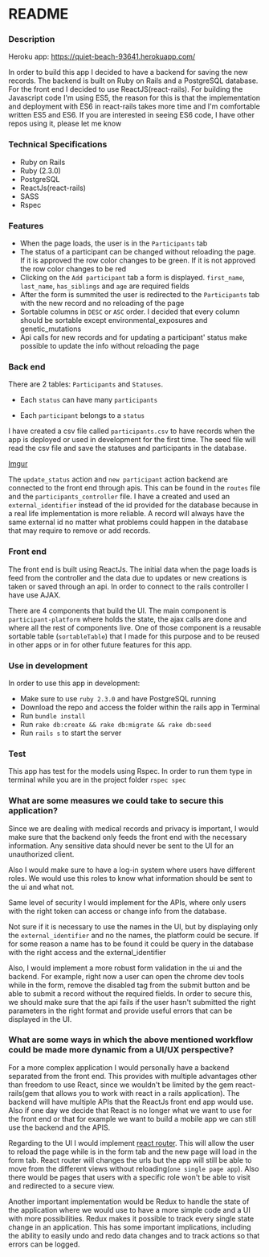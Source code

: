 # README

### Description
Heroku app: https://quiet-beach-93641.herokuapp.com/


In order to build this app I decided to have a backend for saving the new records.
The backend is built on Ruby on Rails and a PostgreSQL database. For the front end I decided to use
ReactJS(react-rails). For building the Javascript code I'm using ES5, the reason for this is that the implementation
and deployment with ES6 in react-rails takes more time and I'm comfortable written ES5 and ES6.
If you are interested in seeing ES6 code, I have other repos using it, please let me know


### Technical Specifications
* Ruby on Rails
* Ruby (2.3.0)
* PostgreSQL
* ReactJs(react-rails)
* SASS
* Rspec


### Features
* When the page loads, the user is in the `Participants` tab
* The status of a participant can be changed without reloading the page. If it is approved the row color changes to be green. If it is not approved the row color changes to be red
* Clicking on the `Add participant` tab a form is displayed. `first_name`, `last_name`, `has_siblings` and `age` are required fields
* After the form is summited the user is redirected to the `Participants` tab with the new record and no reloading of the page
* Sortable columns in `DESC` or `ASC` order. I decided that
  every column should be sortable except environmental_exposures and genetic_mutations
* Api calls for new records and for updating a participant' status make possible to update the info without reloading the page


### Back end
There are 2 tables: `Participants` and `Statuses`.

* Each `status` can have many `participants`

* Each `participant` belongs to a `status`

I have created a csv file called `participants.csv` to have records when the app is deployed or used in development for the first time.
The seed file will read the csv file and save the statuses and participants in the database.

[Imgur](http://i.imgur.com/0DCX70M.jpg)

The `update_status` action and `new participant` action backend are connected to the front end through apis.
This can be found in the `routes` file and the `participants_controller` file.
I have a created and used an `external_identifier` instead of the id provided for the database because in a real life implementation is more reliable. A record will always have the same external id no matter what problems could happen in the database that may require to remove or add records.


### Front end
The front end is built using ReactJs.
The initial data when the page loads is feed from the controller and the data due to updates or new creations is taken or saved through an api.
In order to connect to the rails controller I have use AJAX.

There are 4 components that build the UI. The main component is `participant-platform` where holds the state, the ajax calls are done and where all the rest of components live.
One of those component is a reusable sortable table (`sortableTable`) that I made for this purpose and to be reused in other apps or in for other future features for this app.


### Use in development
In order to use this app in development:
 * Make sure to use `ruby 2.3.0` and have PostgreSQL running
 * Download the repo and access the folder within the rails app in Terminal
 * Run `bundle install`
 * Run `rake db:create && rake db:migrate && rake db:seed`
 * Run `rails s` to start the server

### Test
This app has test for the models using Rspec. In order to run them type in
terminal while you are in the project folder `rspec spec`


### What are some measures we could take to secure this application?
Since we are dealing with medical records and privacy is important, I would make sure that the backend only feeds the front end with the necessary information. Any sensitive data should never be sent to the UI for an unauthorized client.

Also I would make sure to have a log-in system where users have different roles. We would use this roles to know what information should be sent to the ui and what not.

Same level of security I would implement for the APIs, where only users with the right token can access or change info from the database.

Not sure if it is necessary to use the names in the UI, but by displaying only the `external_identifier` and no the names, the platform could be secure. If for some reason a name has to be found it could be query in the database with the right access and the external_identifier

Also, I would implement a more robust form validation in the ui and the backend. For example, right now a user can open the chrome dev tools while in the form, remove the disabled tag from the submit button and be able to submit a record without the required fields. In order to secure this, we should make sure that the api fails if the user hasn't submitted the right parameters in the right format and provide useful errors that can be displayed in the UI.

### What are some ways in which the above mentioned workflow could be made more dynamic from a UI/UX perspective?

For a more complex application I would personally have a backend separated from the front end. This provides with multiple advantages other than freedom to use React, since we wouldn't be limited by the gem react-rails(gem that allows you to work with react in a rails application).
The backend will have multiple APIs that the ReactJs front end app would use. Also if one day we decide that React is no longer what we want to use for the front end or that for example we want to build a mobile app we can still use the backend and the APIS.

Regarding to the UI I would implement [react router](https://github.com/ReactTraining/react-router). This will allow the user to reload the page while is in the form tab and the new page will load in the form tab. React router will changes the urls but the app will still be able to move from the different views without reloading(`one single page app`). Also there would be pages that users with a specific role won't be able to visit and redirected to a secure view.

Another important implementation would be Redux to handle the state of the application where we would use to have a more simple code and a UI with more possibilities. Redux makes it possible to track every single state change in an application. This has some important implications, including the ability to easily undo and redo data changes and to track actions so that errors can be logged.

